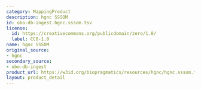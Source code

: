 ```yaml
---
category: MappingProduct
description: hgnc SSSOM
id: obo-db-ingest.hgnc.sssom.tsv
license:
  id: https://creativecommons.org/publicdomain/zero/1.0/
  label: CC0-1.0
name: hgnc SSSOM
original_source:
- hgnc
secondary_source:
- obo-db-ingest
product_url: https://w3id.org/biopragmatics/resources/hgnc/hgnc.sssom.tsv
layout: product_detail
---
```


